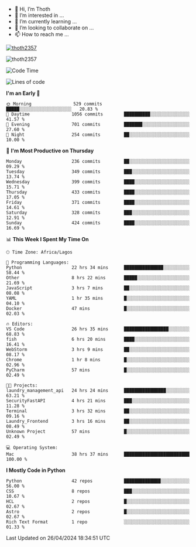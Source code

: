 <!---
thoth2357/thoth2357 is a ✨ special ✨ repository because its `README.md` (this file) appears on your GitHub profile.
You can click the Preview link to take a look at your changes.
--->

- 👋 Hi, I’m Thoth
- 👀 I’m interested in ...
- 🌱 I’m currently learning ...
- 💞️ I’m looking to collaborate on ...
- 📫 How to reach me ...


<p align="left"> <a href="https://github.com/ryo-ma/github-profile-trophy"><img src="https://github-profile-trophy.vercel.app/?username=thoth2357&theme=gruvbox&no-bg=true&no-frame=false&title=MultiLanguage,Commits,Repositories,Stars,Followers,PullRequest,Reviews,Issues" alt="thoth2357" /></a> </p>

<p align="left"> <img src="https://komarev.com/ghpvc/?username=thoth2357&label=Profile%20views&color=0e75b6&style=flat" alt="thoth2357" /> </p>

<!--START_SECTION:waka-->
![Code Time](http://img.shields.io/badge/Code%20Time-2%2C905%20hrs%2046%20mins-blue)

![Lines of code](https://img.shields.io/badge/From%20Hello%20World%20I%27ve%20Written-31.1%20million%20lines%20of%20code-blue)

**I'm an Early 🐤** 

```text
🌞 Morning                529 commits         █████░░░░░░░░░░░░░░░░░░░░   20.83 % 
🌆 Daytime                1056 commits        ██████████░░░░░░░░░░░░░░░   41.57 % 
🌃 Evening                701 commits         ███████░░░░░░░░░░░░░░░░░░   27.60 % 
🌙 Night                  254 commits         ██░░░░░░░░░░░░░░░░░░░░░░░   10.00 % 
```
📅 **I'm Most Productive on Thursday** 

```text
Monday                   236 commits         ██░░░░░░░░░░░░░░░░░░░░░░░   09.29 % 
Tuesday                  349 commits         ███░░░░░░░░░░░░░░░░░░░░░░   13.74 % 
Wednesday                399 commits         ████░░░░░░░░░░░░░░░░░░░░░   15.71 % 
Thursday                 433 commits         ████░░░░░░░░░░░░░░░░░░░░░   17.05 % 
Friday                   371 commits         ████░░░░░░░░░░░░░░░░░░░░░   14.61 % 
Saturday                 328 commits         ███░░░░░░░░░░░░░░░░░░░░░░   12.91 % 
Sunday                   424 commits         ████░░░░░░░░░░░░░░░░░░░░░   16.69 % 
```


📊 **This Week I Spent My Time On** 

```text
🕑︎ Time Zone: Africa/Lagos

💬 Programming Languages: 
Python                   22 hrs 34 mins      ███████████████░░░░░░░░░░   58.44 % 
Other                    8 hrs 22 mins       █████░░░░░░░░░░░░░░░░░░░░   21.69 % 
JavaScript               3 hrs 7 mins        ██░░░░░░░░░░░░░░░░░░░░░░░   08.08 % 
YAML                     1 hr 35 mins        █░░░░░░░░░░░░░░░░░░░░░░░░   04.10 % 
Docker                   47 mins             █░░░░░░░░░░░░░░░░░░░░░░░░   02.03 % 

🔥 Editors: 
VS Code                  26 hrs 35 mins      █████████████████░░░░░░░░   68.83 % 
fish                     6 hrs 20 mins       ████░░░░░░░░░░░░░░░░░░░░░   16.41 % 
WebStorm                 3 hrs 9 mins        ██░░░░░░░░░░░░░░░░░░░░░░░   08.17 % 
Chrome                   1 hr 8 mins         █░░░░░░░░░░░░░░░░░░░░░░░░   02.96 % 
PyCharm                  57 mins             █░░░░░░░░░░░░░░░░░░░░░░░░   02.49 % 

🐱‍💻 Projects: 
laundry_management_api   24 hrs 24 mins      ████████████████░░░░░░░░░   63.21 % 
SecurityFastAPI          4 hrs 21 mins       ███░░░░░░░░░░░░░░░░░░░░░░   11.28 % 
Terminal                 3 hrs 32 mins       ██░░░░░░░░░░░░░░░░░░░░░░░   09.16 % 
Laundry_Frontend         3 hrs 16 mins       ██░░░░░░░░░░░░░░░░░░░░░░░   08.49 % 
Unknown Project          57 mins             █░░░░░░░░░░░░░░░░░░░░░░░░   02.49 % 

💻 Operating System: 
Mac                      38 hrs 37 mins      █████████████████████████   100.00 % 
```

**I Mostly Code in Python** 

```text
Python                   42 repos            ██████████████░░░░░░░░░░░   56.00 % 
CSS                      8 repos             ███░░░░░░░░░░░░░░░░░░░░░░   10.67 % 
HCL                      2 repos             █░░░░░░░░░░░░░░░░░░░░░░░░   02.67 % 
Astro                    2 repos             █░░░░░░░░░░░░░░░░░░░░░░░░   02.67 % 
Rich Text Format         1 repo              ░░░░░░░░░░░░░░░░░░░░░░░░░   01.33 % 
```




 Last Updated on 26/04/2024 18:34:51 UTC
<!--END_SECTION:waka-->
<!--![](http://github-profile-summary-cards.vercel.app/api/cards/profile-details?username=thoth2357&theme=2077)

![](http://github-profile-summary-cards.vercel.app/api/cards/stats?username=thoth2357&theme=2077)![](http://github-profile-summary-cards.vercel.app/api/cards/productive-time?username=thoth2357&theme=2077&utcOffset=8) -->
